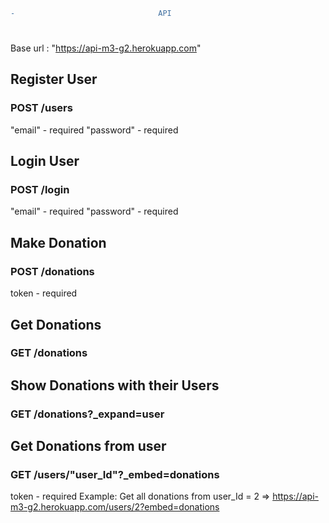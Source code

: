 ```diff
-                                API
```

#

Base url : "https://api-m3-g2.herokuapp.com"

## Register User

### POST /users

"email" - required
"password" - required

## Login User

### POST /login

"email" - required
"password" - required

## Make Donation

### POST /donations

token - required

## Get Donations

### GET /donations

## Show Donations with their Users

### GET /donations?\_expand=user

## Get Donations from user

### GET /users/"user_Id"?\_embed=donations

token - required
Example: Get all donations from user_Id = 2
=> https://api-m3-g2.herokuapp.com/users/2?embed=donations
